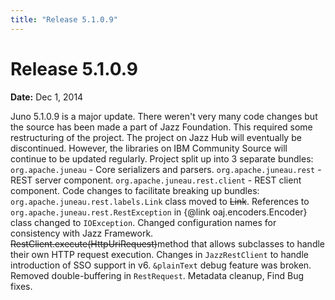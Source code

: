```yaml
---
title: "Release 5.1.0.9"
---
```


# Release 5.1.0.9

**Date:** Dec 1, 2014

Juno 5.1.0.9 is a major update.
There weren't very many code changes but the source has been made a part of Jazz Foundation.
This required some restructuring of the project.
The project on Jazz Hub will eventually be discontinued.
However, the libraries on IBM Community Source will continue to be updated regularly.
Project split up into 3 separate bundles:
`org.apache.juneau` - Core serializers and parsers.
`org.apache.juneau.rest` - REST server component.
`org.apache.juneau.rest.client` - REST client component.
Code changes to facilitate breaking up bundles:
`org.apache.juneau.rest.labels.Link` class moved to ~~Link~~.
References to `org.apache.juneau.rest.RestException` in \{@link oaj.encoders.Encoder\} class changed to `IOException`.
Changed configuration names for consistency with Jazz Framework.
~~RestClient.execute(HttpUriRequest)~~method that allows subclasses to handle their own HTTP request execution.
Changes in `JazzRestClient` to handle introduction of SSO support in v6.
`&plainText` debug feature was broken.
Removed double-buffering in `RestRequest`.
Metadata cleanup, Find Bug fixes.
